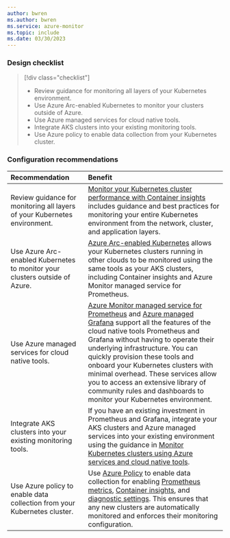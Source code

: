 ```yaml
---
author: bwren
ms.author: bwren
ms.service: azure-monitor
ms.topic: include
ms.date: 03/30/2023
---
```


### Design checklist

> [!div class="checklist"]
> - Review guidance for monitoring all layers of your Kubernetes environment.
> - Use Azure Arc-enabled Kubernetes to monitor your clusters outside of Azure. 
> - Use Azure managed services for cloud native tools.
> - Integrate AKS clusters into your existing monitoring tools.
> - Use Azure policy to enable data collection from your Kubernetes cluster.


### Configuration recommendations

| Recommendation | Benefit |
|:---|:---|
| Review guidance for monitoring all layers of your Kubernetes environment. | [Monitor your Kubernetes cluster performance with Container insights](../containers/container-insights-analyze.md) includes guidance and best practices for monitoring your entire Kubernetes environment from the network, cluster, and application layers. |
| Use Azure Arc-enabled Kubernetes to monitor your clusters outside of Azure.  | [Azure Arc-enabled Kubernetes](../containers/container-insights-enable-arc-enabled-clusters.md) allows your Kubernetes clusters running in other clouds to be monitored using the same tools as your AKS clusters, including Container insights and Azure Monitor managed service for Prometheus. |
| Use Azure managed services for cloud native tools. | [Azure Monitor managed service for Prometheus](../essentials/prometheus-metrics-overview.md) and [Azure managed Grafana](../../managed-grafana/overview.md) support all the features of the cloud native tools Prometheus and Grafana without having to operate their underlying infrastructure. You can quickly provision these tools and onboard your Kubernetes clusters with minimal overhead. These services allow you to access an extensive library of community rules and dashboards to monitor your Kubernetes environment. |
| Integrate AKS clusters into your existing monitoring tools. | If you have an existing investment in Prometheus and Grafana, integrate your AKS clusters and Azure managed services into your existing environment using the guidance in [Monitor Kubernetes clusters using Azure services and cloud native tools](../containers/monitor-kubernetes.md). |
| Use Azure policy to enable data collection from your Kubernetes cluster. | Use [Azure Policy](../../governance/policy/overview.md) to enable data collection for enabling [Prometheus metrics](../containers/kubernetes-monitoring-enable.md#enable-prometheus-and-grafana?tabs=policy), [Container insights](../containers/kubernetes-monitoring-enable.md#enable-container-insights?tabs=policy), and [diagnostic settings](../essentials/diagnostic-settings-policy.md). This ensures that any new clusters are automatically monitored and enforces their monitoring configuration. |